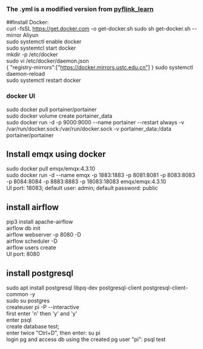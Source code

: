 ### The .yml is a modified version from [pyflink_learn](https://github.com/uncleguanghui/pyflink_learn)   

##Install Docker:   
curl -fsSL https://get.docker.com -o get-docker.sh
sudo sh get-docker.sh --mirror Aliyun   
sudo systemctl enable docker   
sudo systemtcl start docker   
mkdir -p /etc/docker   
sudo vi /etc/docker/daemon.json   
{
  "registry-mirrors":["https://docker.mirrors.ustc.edu.cn"]
}
sudo systemctl daemon-reload   
sudo systemctl restart docker   
### docker UI   
sudo docker pull portainer/portainer   
sudo docker volume create portainer_data   
sudo docker run -d -p 9000:9000 --name portainer --restart always -v /var/run/docker.sock:/var/run/docker.sock -v portainer_data:/data portainer/portainer   
 
## Install emqx using docker   
sudo docker pull emqx/emqx:4.3.10   
sudo docker run -d --name emqx -p 1883:1883 -p 8081:8081 -p 8083:8083 -p 8084:8084 -p 8883:8883 -p 18083:18083 emqx/emqx:4.3.10   
UI port: 18083; default user: admin; default password: public   

## install airflow   
pip3 install apache-airflow   
airflow db init   
airflow webserver -p 8080 -D   
airflow scheduler -D   
airflow users create   
UI port: 8080  

## install postgresql   
sudo apt install postgresql libpq-dev postgresql-client postgresql-client-common -y   
sudo su postgres   
createuser pi -P --interactive   
first enter 'n' then 'y' and 'y'   
enter psql   
create database test;   
enter twice "Ctrl+D", then enter: su pi      
login pg and access db using the created pg user "pi": psql test   


